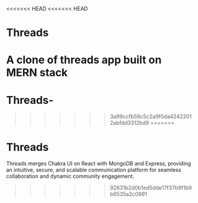 <<<<<<< HEAD
<<<<<<< HEAD
# Threads
A clone of threads app built on MERN stack
=======
# Threads-
>>>>>>> 3a99ccfb59c5c2a9f0da42422012abfdd3312bd9
=======
# Threads
Threads merges Chakra UI on React with MongoDB and Express, providing an intuitive, secure, and scalable communication platform for seamless collaboration and dynamic community engagement.
>>>>>>> 92631b2d0b1ed5dde17f37b9f1b9b6535a2c0991
